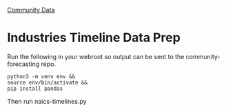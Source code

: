 [Community Data](/community-data/) 

# Industries Timeline Data Prep

Run the following in your webroot so output can be sent to the community-forecasting repo.

	python3 -m venv env &&
	source env/bin/activate &&
	pip install pandas

Then run naics-timelines.py